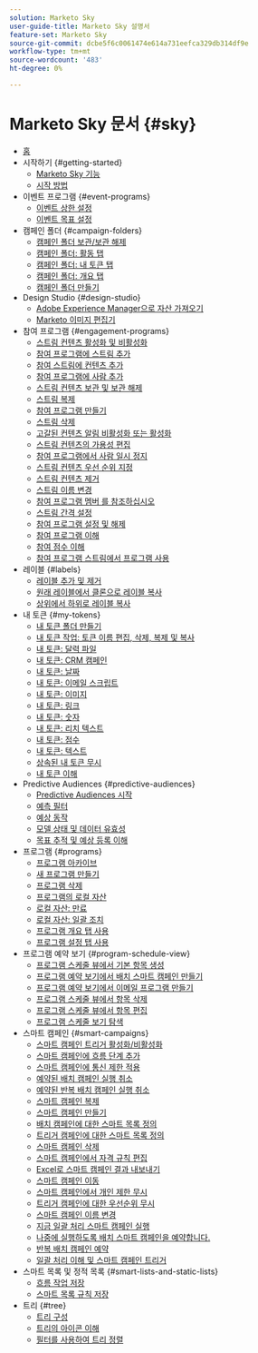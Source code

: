 ```yaml
---
solution: Marketo Sky
user-guide-title: Marketo Sky 설명서
feature-set: Marketo Sky
source-git-commit: dcbe5f6c0061474e614a731eefca329db314df9e
workflow-type: tm+mt
source-wordcount: '483'
ht-degree: 0%

---
```



# Marketo Sky 문서 {#sky}

+ [홈](home.md)
+ 시작하기 {#getting-started}
   + [Marketo Sky 기능](marketo-sky-features.md)
   + [시작 방법](how-to-enable-roles-for-marketo-sky.md)
+ 이벤트 프로그램 {#event-programs}
   + [이벤트 상한 설정](setting-an-event-cap.md)
   + [이벤트 목표 설정](setting-event-goals.md)
+ 캠페인 폴더 {#campaign-folders}
   + [캠페인 폴더 보관/보관 해제](archive-unarchive-a-campaign-folder.md)
   + [캠페인 폴더: 활동 탭](campaign-folder-activities-tab.md)
   + [캠페인 폴더: 내 토큰 탭](campaign-folder-my-tokens-tab.md)
   + [캠페인 폴더: 개요 탭](campaign-folder-overview-tab.md)
   + [캠페인 폴더 만들기](create-a-campaign-folder.md)
+ Design Studio {#design-studio}
   + [Adobe Experience Manager으로 자산 가져오기](importing-assets-with-adobe-experience-manager.md)
   + [Marketo 이미지 편집기](marketo-image-editor.md)
+ 참여 프로그램 {#engagement-programs}
   + [스트림 컨텐츠 활성화 및 비활성화](activate-and-deactivate-stream-content.md)
   + [참여 프로그램에 스트림 추가](add-a-stream-to-an-engagement-program.md)
   + [참여 스트림에 컨텐츠 추가](add-content-to-an-engagement-stream.md)
   + [참여 프로그램에 사람 추가](add-people-to-an-engagement-program.md)
   + [스트림 컨텐츠 보관 및 보관 해제](archive-and-unarchive-stream-content.md)
   + [스트림 복제](clone-a-stream.md)
   + [참여 프로그램 만들기](create-an-engagement-program.md)
   + [스트림 삭제](delete-a-stream.md)
   + [고갈된 컨텐츠 알림 비활성화 또는 활성화](disable-or-enable-exhausted-content-notifications.md)
   + [스트림 컨텐츠의 가용성 편집](edit-availability-of-stream-content.md)
   + [참여 프로그램에서 사람 일시 정지](pause-people-in-an-engagement-program.md)
   + [스트림 컨텐츠 우선 순위 지정](prioritize-stream-content.md)
   + [스트림 컨텐츠 제거](remove-stream-content.md)
   + [스트림 이름 변경](rename-a-stream.md)
   + [참여 프로그램 멤버 를 참조하십시오](see-members-of-an-engagement-program.md)
   + [스트림 간격 설정](set-stream-cadence.md)
   + [참여 프로그램 설정 및 해제](turn-an-engagement-program-on-and-off.md)
   + [참여 프로그램 이해](understanding-engagement-programs.md)
   + [참여 점수 이해](understanding-the-engagement-score.md)
   + [참여 프로그램 스트림에서 프로그램 사용](using-a-program-in-an-engagement-program-stream.md)
+ 레이블 {#labels}
   + [레이블 추가 및 제거](add-and-remove-labels.md)
   + [원래 레이블에서 클론으로 레이블 복사](copy-labels-from-original-to-clone.md)
   + [상위에서 하위로 레이블 복사](copy-labels-from-parent-to-child.md)
+ 내 토큰 {#my-tokens}
   + [내 토큰 폴더 만들기](create-my-token-folders.md)
   + [내 토큰 작업: 토큰 이름 편집, 삭제, 복제 및 복사](my-token-actions-edit-delete-clone-and-copy-token-names.md)
   + [내 토큰: 달력 파일](my-token-calendar-file.md)
   + [내 토큰: CRM 캠페인](my-token-crm-campaign.md)
   + [내 토큰: 날짜](my-token-date.md)
   + [내 토큰: 이메일 스크립트](my-token-email-script.md)
   + [내 토큰: 이미지](my-token-image.md)
   + [내 토큰: 링크](my-token-link.md)
   + [내 토큰: 숫자](my-token-number.md)
   + [내 토큰: 리치 텍스트](my-token-rich-text.md)
   + [내 토큰: 점수](my-token-score.md)
   + [내 토큰: 텍스트](my-token-text.md)
   + [상속된 내 토큰 무시](override-an-inherited-my-token.md)
   + [내 토큰 이해](understanding-my-tokens.md)
+ Predictive Audiences {#predictive-audiences}
   + [Predictive Audiences 시작](getting-started-with-predictive-audiences.md)
   + [예측 필터](predictive-filters.md)
   + [예상 동작](expected-behavior.md)
   + [모델 상태 및 데이터 유효성](model-health-and-data-validity.md)
   + [목표 추적 및 예상 등록 이해](understanding-goal-tracking-and-projected-registrations.md)
+ 프로그램 {#programs}
   + [프로그램 아카이브](archive-a-program.md)
   + [새 프로그램 만들기](create-a-new-program.md)
   + [프로그램 삭제](delete-a-program.md)
   + [프로그램의 로컬 자산](local-assets-in-a-program.md)
   + [로컬 자산: 만료](local-assets-expiration.md)
   + [로컬 자산: 일괄 조치](local-assets-mass-actions.md)
   + [프로그램 개요 탭 사용](using-the-program-overview-tab.md)
   + [프로그램 설정 탭 사용](using-the-program-setup-tab.md)
+ 프로그램 예약 보기 {#program-schedule-view}
   + [프로그램 스케줄 뷰에서 기본 항목 생성](create-a-basic-entry-in-program-schedule-view.md)
   + [프로그램 예약 보기에서 배치 스마트 캠페인 만들기](create-a-batch-smart-campaign-in-program-schedule-view.md)
   + [프로그램 예약 보기에서 이메일 프로그램 만들기](create-an-email-program-in-program-schedule-view.md)
   + [프로그램 스케줄 뷰에서 항목 삭제](delete-an-entry-in-program-schedule-view.md)
   + [프로그램 스케줄 뷰에서 항목 편집](edit-an-entry-in-program-schedule-view.md)
   + [프로그램 스케줄 보기 탐색](navigating-program-schedule-view.md)
+ 스마트 캠페인 {#smart-campaigns}
   + [스마트 캠페인 트리거 활성화/비활성화](activate-deactivate-a-trigger-smart-campaign.md)
   + [스마트 캠페인에 흐름 단계 추가](add-a-flow-step-to-a-smart-campaign.md)
   + [스마트 캠페인에 통신 제한 적용](apply-communication-limits-to-a-smart-campaign.md)
   + [예약된 배치 캠페인 실행 취소](cancel-a-scheduled-batch-campaign-run.md)
   + [예약된 반복 배치 캠페인 실행 취소](cancel-a-scheduled-recurring-batch-campaign-run.md)
   + [스마트 캠페인 복제](clone-a-smart-campaign.md)
   + [스마트 캠페인 만들기](create-a-smart-campaign.md)
   + [배치 캠페인에 대한 스마트 목록 정의](define-a-smart-list-for-a-batch-campaign.md)
   + [트리거 캠페인에 대한 스마트 목록 정의](define-a-smart-list-for-a-trigger-campaign.md)
   + [스마트 캠페인 삭제](delete-a-smart-campaign.md)
   + [스마트 캠페인에서 자격 규칙 편집](edit-qualification-rules-in-a-smart-campaign.md)
   + [Excel로 스마트 캠페인 결과 내보내기](export-smart-campaign-results-to-excel.md)
   + [스마트 캠페인 이동](move-a-smart-campaign.md)
   + [스마트 캠페인에서 개인 제한 무시](override-person-restrictions-in-a-smart-campaign.md)
   + [트리거 캠페인에 대한 우선순위 무시](priority-override-for-trigger-campaigns.md)
   + [스마트 캠페인 이름 변경](rename-a-smart-campaign.md)
   + [지금 일괄 처리 스마트 캠페인 실행](run-a-batch-smart-campaign-now.md)
   + [나중에 실행하도록 배치 스마트 캠페인을 예약합니다.](schedule-a-batch-smart-campaign-to-run-later.md)
   + [반복 배치 캠페인 예약](schedule-a-recurring-batch-campaign.md)
   + [일괄 처리 이해 및 스마트 캠페인 트리거](understanding-batch-and-trigger-smart-campaigns.md)
+ 스마트 목록 및 정적 목록 {#smart-lists-and-static-lists}
   + [흐름 작업 저장](save-flow-actions.md)
   + [스마트 목록 규칙 저장](save-smart-list-rules.md)
+ 트리 {#tree}
   + [트리 구성](configuring-the-tree.md)
   + [트리의 아이콘 이해](understanding-icons-in-the-tree.md)
   + [필터를 사용하여 트리 정렬](use-filters-to-sort-the-tree.md)

